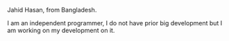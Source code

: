 Jahid Hasan, from Bangladesh.

I am an independent programmer, I do not have prior big development but I am 
working on my development on it.